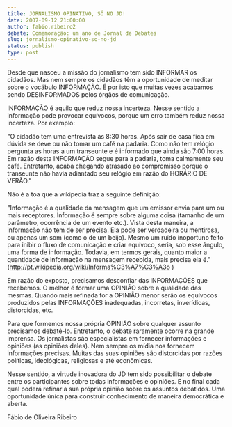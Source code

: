 ```yaml
---
title: JORNALISMO OPINATIVO, SÓ NO JD!
date: 2007-09-12 21:00:00
author: fabio.ribeiro2
debate: Comemoração: um ano de Jornal de Debates
slug: jornalismo-opinativo-so-no-jd
status: publish 
type: post
---
```


  

  

Desde que nasceu a missão do jornalismo tem sido INFORMAR os cidadãos. Mas nem sempre os cidadãos têm a oportunidade de meditar sobre o vocábulo INFORMAÇÃO. É por isto que muitas vezes acabamos sendo DESINFORMADOS pelos órgãos de comunicação.  

  

INFORMAÇÃO é aquilo que reduz nossa incerteza. Nesse sentido a informação pode provocar equívocos, porque um erro também reduz nossa incerteza. Por exemplo:  

  

  

"O cidadão tem uma entrevista às 8:30 horas. Após sair de casa fica em dúvida se deve ou não tomar um café na padaria. Como não tem relógio pergunta as horas a um transeunte e é informado que ainda são 7:00 horas. Em razão desta INFORMAÇÃO segue para a padaria, toma calmamente seu café. Entretanto, acaba chegando atrasado ao compromisso porque o transeunte não havia adiantado seu relógio em razão do HORÁRIO DE VERÃO."  

  

  

Não é a toa que a wikipedia traz a seguinte definição:  

  

  

"Informação é a qualidade da mensagem que um emissor envia para um ou mais receptores. Informação é sempre sobre alguma coisa (tamanho de um parâmetro, ocorrência de um evento etc.). Vista desta maneira, a informação não tem de ser precisa. Ela pode ser verdadeira ou mentirosa, ou apenas um som (como o de um beijo). Mesmo um ruído inoportuno feito para inibir o fluxo de comunicação e criar equívoco, seria, sob esse ângulo, uma forma de informação. Todavia, em termos gerais, quanto maior a quantidade de informação na mensagem recebida, mais precisa ela é." (http://pt.wikipedia.org/wiki/Informa%C3%A7%C3%A3o )  

  

  

Em razão do exposto, precisamos desconfiar das INFORMAÇÕES que recebemos. O melhor é formar uma OPINIÃO sobre a qualidade das mesmas. Quando mais refinada for a OPINIÃO menor serão os equívocos produzidos pelas INFORMAÇÕES inadequadas, incorretas, inverídicas, distorcidas, etc.  

  

  

Para que formemos nossa própria OPINIÃO sobre qualquer assunto precisamos debatê-lo. Entretanto, o debate raramente ocorre na grande imprensa. Os jornalistas são especialistas em fornecer informações e opiniões (as opiniões deles). Nem sempre os mídia nos fornecem informações precisas. Muitas das suas opiniões são distorcidas por razões políticas, ideológicas, religiosas e até econômicas.  

  

  

Nesse sentido, a virtude inovadora do JD tem sido possibilitar o debate entre os participantes sobre todas informações e opiniões. E no final cada qual poderá refinar a sua própria opinião sobre os assuntos debatidos. Uma oportunidade única para construir conhecimento de maneira democrática e aberta.   

  

  

  

Fábio de Oliveira Ribeiro
